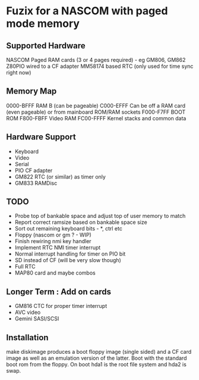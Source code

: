 # Fuzix for a NASCOM with paged mode memory

## Supported Hardware

NASCOM
Paged RAM cards (3 or 4 pages required) - eg GM806, GM862
Z80PIO wired to a CF adapter
MM58174 based RTC (only used for time sync right now)

## Memory Map

0000-BFFF		RAM B (can be pageable)
C000-EFFF		Can be off a RAM card (even pageable) or from mainboard ROM/RAM sockets
F000-F7FF		BOOT ROM
F800-FBFF		Video RAM
FC00-FFFF		Kernel stacks and common data

## Hardware Support

- Keyboard
- Video
- Serial
- PIO CF adapter
- GM822 RTC (or similar) as timer only
- GM833 RAMDisc

## TODO 
- Probe top of bankable space and adjust top of user memory to match
- Report correct ramsize based on bankable space size
- Sort out remaining keyboard bits - *, ctrl etc
- Floppy (nascom or gm ? - WIP)
- Finish rewiring nmi key handler
- Implement RTC NMI timer interrupt
- Normal interrupt handling for timer on PIO bit
- SD instead of CF (will be very slow though)
- Full RTC
- MAP80 card and maybe combos

## Longer Term : Add on cards
- GM816 CTC for proper timer interrupt
- AVC video
- Gemini SASI/SCSI

## Installation

make diskimage produces a boot floppy image (single sided) and a CF card
image as well as an emulation version of the latter. Boot with the standard
boot rom from the floppy. On boot hda1 is the root file system and hda2 is
swap.

